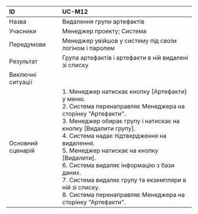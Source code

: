 | ID  | UC-M12  |
|:---|:---|
|Назва   | Видалення групи артефактів |
|Учасники   | Менеджер проекту; Система |
|Передумови  | Менеджер увійшов у систему під своїм логіном і паролем |
|Результат| Група артефактів і артефакти в ній видалені зі списку |
|Виключні ситуації| |
|Основний сценарій|1. Менеджер натискає кнопку [Артефакти] у меню. <br>2. Система перенаправляє Менеджера на сторінку "Артефакти". <br>3. Менеджер обирає групу і натискає на кнопку [Видалити групу].<br> 4. Система надає підтвердження на видалення. <br>5. Менеджер натискає на кнопку [Видалити]. <br>6. Система видаляє інформацію з бази даних. <br>7. Система видаляє групу та екземпляри в ній зі списку. <br>8. Система перенаправляє Менеджера на сторінку "Артефакти".
